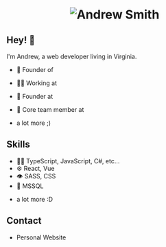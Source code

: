 <h1 align="center">
  <img src="https://raw.githubusercontent.com/andrewsmith/andrewsmith/master/name.svg" alt="Andrew Smith" />
</h1>

## Hey! 👋
I'm Andrew, a web developer living in Virginia.

- 🦔 Founder of 

- 👨‍💻 Working at 

- 🧭 Founder at 

- 👥 Core team member at 

+ a lot more ;)

## Skills
- 👨‍💻 TypeScript, JavaScript, C#, etc...
- ⚙️ React, Vue
- 👁️ SASS, CSS
- 💽 MSSQL
+ a lot more :D

## Contact
- Personal Website
